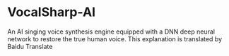 # VocalSharp-AI
An AI singing voice synthesis engine equipped with a DNN deep neural network to restore the true human voice. This explanation is translated by Baidu Translate
